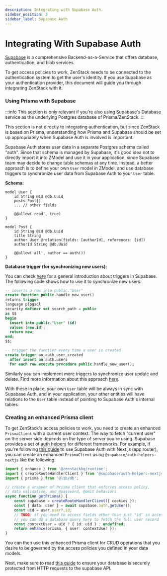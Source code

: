```yaml
---
description: Integrating with Supabase Auth.
sidebar_position: 3
sidebar_label: Supabase Auth
---
```


# Integrating With Supabase Auth

[Supabase](https://supabase.com) is a comprehensive Backend-as-a-Service that offers database, authentication, and blob services.

To get access policies to work, ZenStack needs to be connected to the authentication system to get the user's identity. If you use Supabase as your authentication provider, this document will guide you through integrating ZenStack with it. 

### Using Prisma with Supabase

:::info
This section is only relevant if you're also using Supabase's Database service as the underlying Postgres database of Prisma/ZenStack.
:::

This section is not directly to integrating authentication, but since ZenStack is based on Prisma, understanding how Prisma and Supabase should be set up appropriately when Supabase Auth is involved is important.

Supabase Auth stores user data in a separate Postgres schema called "auth". Since that schema is managed by Supabase, it's good idea not to directly import it into ZModel and use it in your application, since Supabase team may decide to change table schemas at any time. Instead, a better approach is to define your own `User` model in ZModel, and use database triggers to synchronize user data from Supabase Auth to your `User` table.

**Schema:**

```zmodel title="schema.zmodel"
model User {
    id String @id @db.Uuid
    posts Post[]
    ... // other fields

    @@allow('read', true)
}

model Post {
    id String @id @db.Uuid
    title String
    author User @relation(fields: [authorId], references: [id])
    authorId String @db.Uuid

    @@allow('all', author == auth())
}
```

**Database trigger (for synchronizing new users):**

You can check [here](https://supabase.com/docs/guides/database/postgres/triggers) for a general introduction about triggers in Supabase. The following code shows how to use it to synchronize new users:

```sql
-- inserts a row into public."User"
create function public.handle_new_user()
returns trigger
language plpgsql
security definer set search_path = public
as $$
begin
  insert into public."User" (id)
  values (new.id);
  return new;
end;
$$;

-- trigger the function every time a user is created
create trigger on_auth_user_created
  after insert on auth.users
  for each row execute procedure public.handle_new_user();
```

Similarly you can implement more triggers to synchronize user update and delete. Find more information about this approach [here](https://supabase.com/docs/guides/auth/managing-user-data#using-triggers).

With these in place, your own `User` table will be always in sync with Supabase Auth, and in your application, your other entities will have relations to the `User` table instead of pointing to Supabase Auth's internal tables.

### Creating an enhanced Prisma client

To get ZenStack's access policies to work, you need to create an enhanced `PrismaClient` with a current user context. The way to fetch "current user" on the server side depends on the type of server you're using. Supabase provides a set of [auth helpers](https://supabase.com/docs/guides/auth/auth-helpers) for different frameworks. For example, if you're following [this guide](https://supabase.com/docs/guides/auth/auth-helpers/nextjs) to use Supabase Auth with Next.js (app router), you can create an enhanced `PrismaClient` using `@supabase/auth-helpers-nextjs` like the following:

```ts
import { enhance } from '@zenstackhq/runtime';
import { createRouteHandlerClient } from '@supabase/auth-helpers-nextjs';
import { prisma } from '@lib/db';

// create a wrapper of Prisma client that enforces access policy,
// data validation, and @password, @omit behaviors
async function getPrisma() {
    const supabase = createRouteHandlerClient({ cookies });
    const { data: user } = await supabase.auth.getUser();
    const uid = user.user?.id;
    // TODO: if you need to access fields other than just "id" in access policies, 
    // you can do a database query here to fetch the full user record
    const contextUser = uid ? { id: uid } : undefined;
    return enhance(prisma, { user: contextUser });
}
```

You can then use this enhanced Prisma client for CRUD operations that you desire to be governed by the access policies you defined in your data models.

Next, make sure to read [this guide](../supabase-security) to ensure your database is securely protected from HTTP requests to the supabase API.
